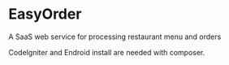 # EasyOrder
A SaaS web service for processing restaurant menu and orders

CodeIgniter and Endroid install are needed with composer.

